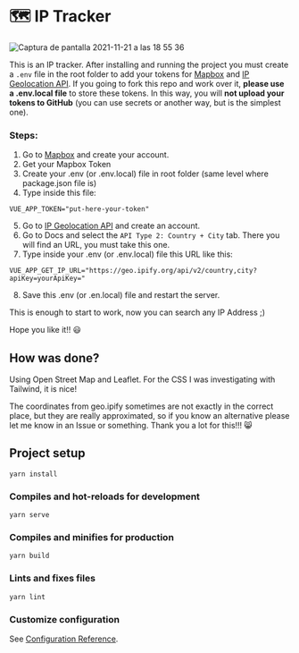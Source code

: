 # 🗺️ IP Tracker

![Captura de pantalla 2021-11-21 a las 18 55 36](https://user-images.githubusercontent.com/27022503/142773439-4629e1b4-4c8f-4338-bb25-30d11b1dd47c.png)

This is an IP tracker. After installing and running the project you must create a `.env` file in the root folder to add your tokens for [Mapbox](https://www.mapbox.com/) and [IP Geolocation API](https://geo.ipify.org/). If you going to fork this repo and work over it, **please use a .env.local file** to store these tokens. In this way, you will **not upload your tokens to GitHub** (you can use secrets or another way, but is the simplest one).

### Steps:
1. Go to [Mapbox](https://www.mapbox.com/) and create your account.
2. Get your Mapbox Token
3. Create your .env (or .env.local) file in root folder (same level where package.json file is)
4. Type inside this file:
```
VUE_APP_TOKEN="put-here-your-token"
```
5. Go to [IP Geolocation API](https://geo.ipify.org/) and create an account.
6. Go to Docs and select the `API Type 2: Country + City` tab. There you will find an URL, you must take this one.
7. Type inside your .env (or .env.local) file this URL like this: 
```
VUE_APP_GET_IP_URL="https://geo.ipify.org/api/v2/country,city?apiKey=yourApiKey="
```
8. Save this .env (or .en.local) file and restart the server.

This is enough to start to work, now you can search any IP Address ;)

Hope you like it!! 😃

## How was done?
Using Open Street Map and Leaflet. For the CSS I was investigating with Tailwind, it is nice! 

The coordinates from geo.ipify sometimes are not exactly in the correct place, but they are really approximated, so if you know an alternative please let me know in an Issue or something. Thank you a lot for this!!! 😸

## Project setup
```
yarn install
```

### Compiles and hot-reloads for development
```
yarn serve
```

### Compiles and minifies for production
```
yarn build
```

### Lints and fixes files
```
yarn lint
```

### Customize configuration
See [Configuration Reference](https://cli.vuejs.org/config/).
